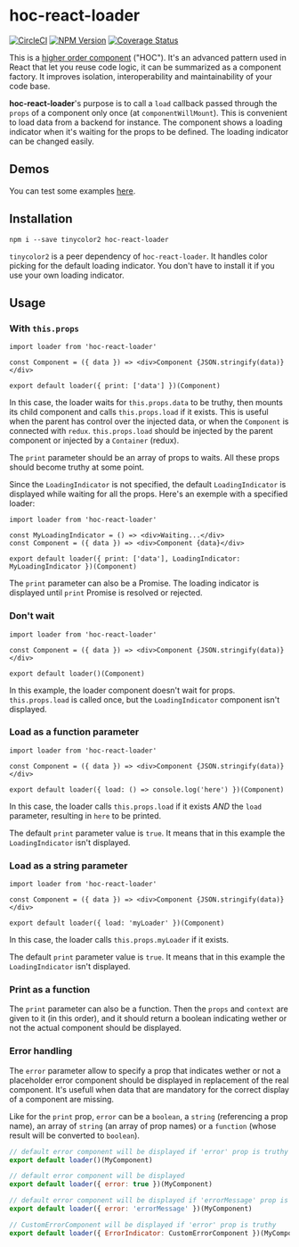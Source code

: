 # hoc-react-loader
[![CircleCI](https://circleci.com/gh/Zenika/hoc-react-loader.svg?&style=shield&circle-token=07eae4d9bdbe138c04d32753312ba543a4e08f34)](https://circleci.com/gh/Zenika/hoc-react-loader/tree/master) [![NPM Version](https://badge.fury.io/js/hoc-react-loader.svg)](https://www.npmjs.com/package/hoc-react-loader) [![Coverage Status](https://coveralls.io/repos/github/Zenika/hoc-react-loader/badge.svg?branch=master)](https://coveralls.io/github/Zenika/hoc-react-loader?branch=master)

This is a [higher order component](https://facebook.github.io/react/docs/higher-order-components.html) ("HOC"). It's an advanced pattern used in React that let you reuse code logic, it can be summarized as a component factory. It improves isolation, interoperability and maintainability of your code base.   

**hoc-react-loader**'s purpose is to call a `load` callback passed through the `props` of a component only once (at `componentWillMount`). This is convenient to load data from a backend for instance. The component shows a loading indicator when it's waiting for the props to be defined. The loading indicator can be changed easily.

## Demos
You can test some examples [here](https://zenika.github.io/hoc-react-loader/).

## Installation
`npm i --save tinycolor2 hoc-react-loader`

`tinycolor2` is a peer dependency of `hoc-react-loader`. It handles color picking for the default loading indicator. You don't have to install it if you use your own loading indicator.

## Usage
### With `this.props`
```es6
import loader from 'hoc-react-loader'

const Component = ({ data }) => <div>Component {JSON.stringify(data)}</div>

export default loader({ print: ['data'] })(Component)
```
In this case, the loader waits for `this.props.data` to be truthy, then mounts its child component and calls `this.props.load` if it exists. This is useful when the parent has control over the injected data, or when the `Component` is connected with `redux`. `this.props.load` should be injected by the parent component or injected by a `Container` (redux).

The `print` parameter should be an array of props to waits. All these props should become truthy at some point.

Since the `LoadingIndicator` is not specified, the default `LoadingIndicator` is displayed while waiting for all the props. Here's an exemple with a specified loader:
```es6
import loader from 'hoc-react-loader'

const MyLoadingIndicator = () => <div>Waiting...</div>
const Component = ({ data }) => <div>Component {data}</div>

export default loader({ print: ['data'], LoadingIndicator: MyLoadingIndicator })(Component)
```

The `print` parameter can also be a Promise. The loading indicator is displayed until `print` Promise is resolved or rejected.

### Don't wait
```es6
import loader from 'hoc-react-loader'

const Component = ({ data }) => <div>Component {JSON.stringify(data)}</div>

export default loader()(Component)
```
In this example, the loader component doesn't wait for props. `this.props.load` is called once, but the `LoadingIndicator` component isn't displayed.

### Load as a function parameter
```es6
import loader from 'hoc-react-loader'

const Component = ({ data }) => <div>Component {JSON.stringify(data)}</div>

export default loader({ load: () => console.log('here') })(Component)
```
In this case, the loader calls `this.props.load` if it exists *AND* the `load` parameter, resulting in `here` to be printed.

The default `print` parameter value is `true`. It means that in this example the `LoadingIndicator` isn't displayed.

### Load as a string parameter
```es6
import loader from 'hoc-react-loader'

const Component = ({ data }) => <div>Component {JSON.stringify(data)}</div>

export default loader({ load: 'myLoader' })(Component)
```
In this case, the loader calls `this.props.myLoader` if it exists.

The default `print` parameter value is `true`. It means that in this example the `LoadingIndicator` isn't displayed.

### Print as a function
The `print` parameter can also be a function. Then the `props` and `context` are given to it (in this order), and it should return a boolean indicating wether or not the actual component should be displayed.

### Error handling
The `error` parameter allow to specify a prop that indicates wether or not a placeholder error component should be displayed in replacement of the real component.
It's usefull when data that are mandatory for the correct display of a component are missing.

Like for the `print` prop, `error` can be a `boolean`, a `string` (referencing a prop name), an array of `string` (an array of prop names) or a `function` (whose result will be converted to `boolean`).

```js
// default error component will be displayed if 'error' prop is truthy
export default loader()(MyComponent)

// default error component will be displayed
export default loader({ error: true })(MyComponent)

// default error component will be displayed if 'errorMessage' prop is truthy
export default loader({ error: 'errorMessage' })(MyComponent)

// CustomErrorComponent will be displayed if 'error' prop is truthy
export default loader({ ErrorIndicator: CustomErrorComponent })(MyComponent)
```
